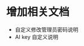<!--
 * @Author: jackning 270580156@qq.com
 * @Date: 2024-08-07 09:54:21
 * @LastEditors: jackning 270580156@qq.com
 * @LastEditTime: 2024-10-10 09:07:44
 * @Description: bytedesk.com https://github.com/Bytedesk/bytedesk
 *   Please be aware of the BSL license restrictions before installing Bytedesk IM –
 *  selling, reselling, or hosting Bytedesk IM as a service is a breach of the terms and automatically terminates your rights under the license.
 *  仅支持企业内部员工自用，严禁私自用于销售、二次销售或者部署SaaS方式销售
 *  Business Source License 1.1: https://github.com/Bytedesk/bytedesk/blob/main/LICENSE
 *  contact: 270580156@qq.com
 * 联系：270580156@qq.com
 * Copyright (c) 2024 by bytedesk.com, All Rights Reserved.
-->

# 增加相关文档

<!-- - 支持ci/cd持续部署，自动部署 -->
- 自定义修改管理员密码说明
- AI key 自定义说明
